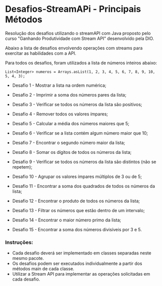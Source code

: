 # Desafios-StreamAPi - Principais Métodos

 Resolução dos desafios utilizando o streamAPI com Java proposto pelo curso "Ganhando Produtividade com Stream API" desenvolvido pela DIO.

 Abaixo a lista de desafios envolvendo operações com streams para exercitar as habilidades com a API.

Para todos os desafios, foram utilizados a lista de números inteiros abaixo:

```
List<Integer> numeros = Arrays.asList(1, 2, 3, 4, 5, 6, 7, 8, 9, 10, 5, 4, 3);
```


* Desafio 1 - Mostrar a lista na ordem numérica;
  
* Desafio 2 - Imprimir a soma dos números pares da lista;
  
* Desafio 3 - Verificar se todos os números da lista são positivos;
  
* Desafio 4 - Remover todos os valores ímpares;
  
* Desafio 5 - Calcular a média dos números maiores que 5;

* Desafio 6 - Verificar se a lista contém algum número maior que 10;

* Desafio 7 - Encontrar o segundo número maior da lista;

* Desafio 8 - Somar os dígitos de todos os números da lista;

* Desafio 9 - Verificar se todos os números da lista são distintos (não se repetem);

* Desafio 10 - Agrupar os valores ímpares múltiplos de 3 ou de 5;

* Desafio 11 - Encontrar a soma dos quadrados de todos os números da lista;

* Desafio 12 - Encontrar o produto de todos os números da lista;

* Desafio 13 - Filtrar os números que estão dentro de um intervalo;

* Desafio 14 - Encontrar o maior número primo da lista;

* Desafio 15 - Encontrar a soma dos números divisíveis por 3 e 5.

### Instruções:
- Cada desafio deverá ser implementado em classes separadas neste mesmo pacote.
- Os desafios podem ser executados individualmente a partir dos métodos main de cada classe.
- Utilizar a Stream API para implementar as operações solicitadas em cada desafio.
